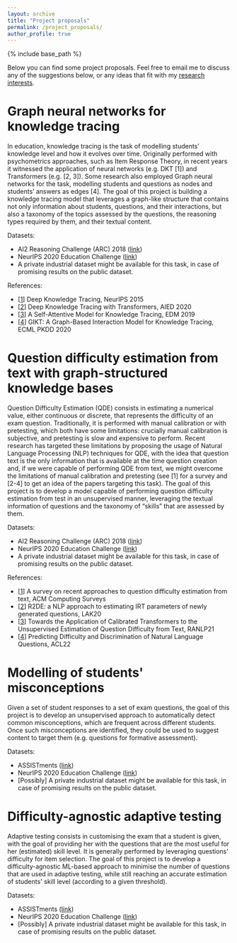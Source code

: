 ```yaml
---
layout: archive
title: "Project proposals"
permalink: /project_proposals/
author_profile: true
---
```


{% include base_path %}

Below you can find some project proposals.
Feel free to email me to discuss any of the suggestions below, or any ideas that fit with my [research interests](https://lucabenedetto.github.io/).

# Graph neural networks for knowledge tracing

In education, knowledge tracing is the task of modelling students’ knowledge level and how it evolves over time. 
Originally performed with psychometrics approaches, such as Item Response Theory, in recent years it witnessed the application of neural networks (e.g. DKT [1]) and Transformers (e.g. [2, 3]). 
Some research also employed Graph neural networks for the task, modelling students and questions as nodes and students’ answers as edges [4].
The goal of this project is building a knowledge tracing model that leverages a graph-like structure that contains not only information about students, questions, and their interactions, but also a taxonomy of the topics assessed by the questions, the reasoning types required by them, and their textual content.

Datasets:
* AI2 Reasoning Challenge (ARC) 2018 ([link](https://allenai.org/data/arc))
* NeurIPS 2020 Education Challenge ([link](https://competitions.codalab.org/competitions/25449))
* A private industrial dataset might be available for this task, in case of promising results on the public dataset.

References:
* [[1](https://proceedings.neurips.cc/paper/2015/file/bac9162b47c56fc8a4d2a519803d51b3-Paper.pdf)] Deep Knowledge Tracing, NeurIPS 2015
* [[2](https://link.springer.com/chapter/10.1007/978-3-030-52240-7_46)] Deep Knowledge Tracing with Transformers, AIED 2020
* [[3](https://eric.ed.gov/?id=ED599186)] A Self-Attentive Model for Knowledge Tracing, EDM 2019
* [[4](https://link.springer.com/chapter/10.1007/978-3-030-67658-2_18)] GIKT: A Graph-Based Interaction Model for Knowledge Tracing, ECML PKDD 2020

# Question difficulty estimation from text with graph-structured knowledge bases

Question Difficulty Estimation (QDE) consists in estimating a numerical value, either continuous or discrete, that represents the difficulty of an exam question. 
Traditionally, it is performed with manual calibration or with pretesting, which both have some limitations: crucially manual calibration is subjective, and pretesting is slow and expensive to perform.
Recent research has targeted these limitations by proposing the usage of Natural Language Processing (NLP) techniques for QDE, with the idea that question text is the only information that is available at the time question creation and, if we were capable of performing QDE from text, we might overcome the limitations of manual calibration and pretesting (see [1] for a survey and [2-4] to get an idea of the papers targeting this task).
The goal of this project is to develop a model capable of performing question difficulty estimation from test in an unsupervised manner, leveraging the textual information of questions and the taxonomy of “skills” that are assessed by them.

Datasets:
* AI2 Reasoning Challenge (ARC) 2018 ([link](https://allenai.org/data/arc))
* NeurIPS 2020 Education Challenge ([link](https://competitions.codalab.org/competitions/25449))
* A private industrial dataset might be available for this task, in case of promising results on the public dataset.

References:
- [[1](https://dl.acm.org/doi/10.1145/3556538)] A survey on recent approaches to question difficulty estimation from text, ACM Computing Surveys
- [[2](https://dl.acm.org/doi/abs/10.1145/3375462.3375517)] R2DE: a NLP approach to estimating IRT parameters of newly generated questions, LAK20
- [[3](https://aclanthology.org/2021.ranlp-1.97/)] Towards the Application of Calibrated Transformers to the Unsupervised Estimation of Question Difficulty from Text, RANLP21
- [[4](https://aclanthology.org/2022.acl-short.15/)] Predicting Difficulty and Discrimination of Natural Language Questions, ACL22

# Modelling of students' misconceptions
Given a set of student responses to a set of exam questions, the goal of this project is to develop an unsupervised approach to automatically detect common misconceptions, which are frequent across different students.
Once such misconceptions are identified, they could be used to suggest content to target them (e.g. questions for formative assessment).

Datasets:
* ASSISTments ([link](https://sites.google.com/site/assistmentsdata/))
* NeurIPS 2020 Education Challenge ([link](https://competitions.codalab.org/competitions/25449))
* [Possibly] A private industrial dataset might be available for this task, in case of promising results on the public dataset.

# Difficulty-agnostic adaptive testing
Adaptive testing consists in customising the exam that a student is given, with the goal of providing her with the questions that are the most useful for her (estimated) skill level.
It is generally performed by leveraging questions’ difficulty for item selection.
The goal of this project is to develop a difficulty-agnostic ML-based approach to minimise the number of questions that are used in adaptive testing, while still reaching an accurate estimation of students' skill level (according to a given threshold). 

Datasets:
* ASSISTments ([link](https://sites.google.com/site/assistmentsdata/))
* NeurIPS 2020 Education Challenge ([link](https://competitions.codalab.org/competitions/25449))
* [Possibly] A private industrial dataset might be available for this task, in case of promising results on the public dataset.

